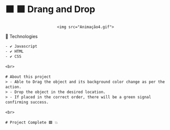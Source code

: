 
# ⬛ 🟩 Drang and Drop

<div align="center">
    
    
    <img src="Animação4.gif">

</div
    
## 🚀 Technologies
    - ✔️ Javascript
    - ✔️ HTML
    - ✔️ CSS
    
    <br>
    
    # About this project
    > - Able to Drag the object and its background color change as per the action.
    > - Drop the object in the desired location.
    > - If placed in the correct order, there will be a green signal confirming success.
    
    <br>
    
    # Project Complete 🟩 💥

    
    
    
    
    
    
    
    
    
    
    
    
    
    
    
    
    
    
    
